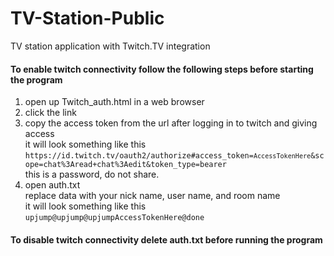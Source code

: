 # TV-Station-Public
TV station application with Twitch.TV integration

<h4>To enable twitch connectivity follow the following steps before starting the program</h4>
<ol>
  <li>open up Twitch_auth.html in a web browser</li>
  <li>click the link</li>
  <li>copy the access token from the url after logging in to twitch and giving access<br>it will look something like this<br><code>https://id.twitch.tv/oauth2/authorize#access_token=<code>AccessTokenHere</code>&scope=chat%3Aread+chat%3Aedit&token_type=bearer</code><br>this is a password, do not share.</li>
  <li>open auth.txt<br>replace data with your nick name, user name, and room name<br>it will look something like this<br><code>upjump@upjump@upjumpAccessTokenHere@done</code></li>
</ol>
<h4>To disable twitch connectivity delete auth.txt before running the program</h4>
